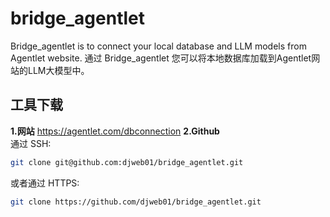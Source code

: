 # bridge_agentlet
Bridge_agentlet is to connect your local database and LLM models from Agentlet website. 
通过 Bridge_agentlet 您可以将本地数据库加载到Agentlet网站的LLM大模型中。

## 工具下载
**1.网站**  https://agentlet.com/dbconnection
**2.Github**  
通过 SSH:
```bash
git clone git@github.com:djweb01/bridge_agentlet.git
```

或者通过 HTTPS:
```bash
git clone https://github.com/djweb01/bridge_agentlet.git
```

